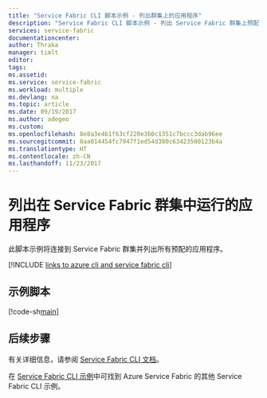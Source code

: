 ```yaml
---
title: "Service Fabric CLI 脚本示例 - 列出群集上的应用程序"
description: "Service Fabric CLI 脚本示例 - 列出 Service Fabric 群集上预配的应用程序。"
services: service-fabric
documentationcenter: 
author: Thraka
manager: timlt
editor: 
tags: 
ms.assetid: 
ms.service: service-fabric
ms.workload: multiple
ms.devlang: na
ms.topic: article
ms.date: 09/19/2017
ms.author: adegeo
ms.custom: 
ms.openlocfilehash: 8e8a3e4b1f63cf220e360c1351c7bccc3dab96ee
ms.sourcegitcommit: 8aa014454fc7947f1ed54d380c63423500123b4a
ms.translationtype: HT
ms.contentlocale: zh-CN
ms.lasthandoff: 11/23/2017
---
```

# <a name="list-applications-running-in-a-service-fabric-cluster"></a>列出在 Service Fabric 群集中运行的应用程序

此脚本示例将连接到 Service Fabric 群集并列出所有预配的应用程序。

[!INCLUDE [links to azure cli and service fabric cli](../../../includes/service-fabric-sfctl.md)]

## <a name="sample-script"></a>示例脚本

[!code-sh[main](../../../cli_scripts/service-fabric/list-application/list-application.sh "List provisioned applications from a cluster")]

## <a name="next-steps"></a>后续步骤

有关详细信息，请参阅 [Service Fabric CLI 文档](../service-fabric-cli.md)。

在 [Service Fabric CLI 示例](../samples-cli.md)中可找到 Azure Service Fabric 的其他 Service Fabric CLI 示例。
